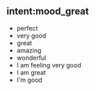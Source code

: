 ## intent:mood_great
- perfect
- very good
- great
- amazing
- wonderful
- I am feeling very good
- I am great
- I'm good